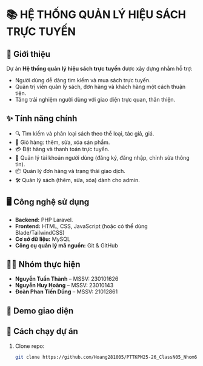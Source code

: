 # 📚 HỆ THỐNG QUẢN LÝ HIỆU SÁCH TRỰC TUYẾN

## 🌟 Giới thiệu
Dự án **Hệ thống quản lý hiệu sách trực tuyến** được xây dựng nhằm hỗ trợ:
- Người dùng dễ dàng tìm kiếm và mua sách trực tuyến.
- Quản trị viên quản lý sách, đơn hàng và khách hàng một cách thuận tiện.
- Tăng trải nghiệm người dùng với giao diện trực quan, thân thiện.

## ✨ Tính năng chính
- 🔍 Tìm kiếm và phân loại sách theo thể loại, tác giả, giá.
- 🛒 Giỏ hàng: thêm, sửa, xóa sản phẩm.
- 💳 Đặt hàng và thanh toán trực tuyến.
- 👤 Quản lý tài khoản người dùng (đăng ký, đăng nhập, chỉnh sửa thông tin).
- 📦 Quản lý đơn hàng và trạng thái giao dịch.
- 🛠️ Quản lý sách (thêm, sửa, xóa) dành cho admin.

## 🖥️ Công nghệ sử dụng
- **Backend:** PHP Laravel.  
- **Frontend:** HTML, CSS, JavaScript (hoặc có thể dùng Blade/TailwindCSS)
- **Cơ sở dữ liệu:** MySQL
- **Công cụ quản lý mã nguồn:** Git & GitHub  

## 👨‍💻 Nhóm thực hiện
- **Nguyễn Tuấn Thành** – MSSV: 230101626  
- **Nguyễn Huy Hoàng** – MSSV: 23010143  
- **Đoàn Phan Tiến Dũng** – MSSV: 21012861 

## 📸 Demo giao diện


## 🚀 Cách chạy dự án
1. Clone repo:
   ```bash
   git clone https://github.com/Hoang281005/PTTKPM25-26_ClassN05_Nhom6.git
